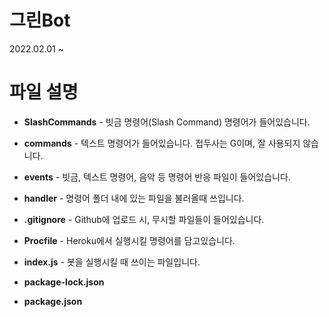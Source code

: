 # 그린Bot
2022.02.01 ~
# 파일 설명
* **SlashCommands** - 빗금 명령어(Slash Command) 명령어가 들어있습니다.

* **commands** - 텍스트 명령어가 들어있습니다. 접두사는 G이며, 잘 사용되지 않습니다.

* **events** - 빗금, 텍스트 명령어, 음악 등 명령어 반응 파일이 들어있습니다.

* **handler** - 명령어 폴더 내에 있는 파일을 불러올때 쓰입니다.

* **.gitignore** - Github에 업로드 시, 무시할 파일들이 들어있습니다.

* **Procfile** - Heroku에서 실행시킬 명령어를 담고있습니다.

* **index.js** - 봇을 실행시킬 때 쓰이는 파일입니다.

* **package-lock.json**
* **package.json**
